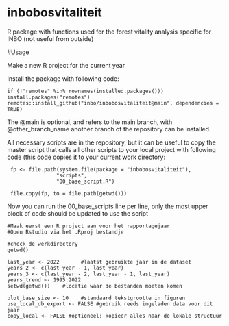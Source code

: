 # inbobosvitaliteit
R package with functions used for the forest vitality analysis specific for INBO (not useful from outside)

#Usage

Make a new R project for the current year

Install the package with following code:

````
if (!"remotes" %in% rownames(installed.packages())) install.packages("remotes")
remotes::install_github("inbo/inbobosvitaliteit@main", dependencies = TRUE)
```` 
The @main is optional, and refers to the main branch, with @other_branch_name another branch of the repository can be installed.

All necessary scripts are in the repository, but it can be useful to copy the master script that calls all other scripts to your local project with following code (this code copies it to your current work directory:

```
 fp <- file.path(system.file(package = "inbobosvitaliteit"), 
                "scripts", 
                "00_base_script.R")
 
 file.copy(fp, to = file.path(getwd()))
```

Now you can run the 00_base_scripts line per line, only the most upper block of code should be updated to use the script

```
#Maak eerst een R project aan voor het rapportagejaar
#Open Rstudio via het .Rproj bestandje

#check de werkdirectory
getwd()

last_year <- 2022       #laatst gebruikte jaar in de dataset
years_2 <- c(last_year - 1, last_year)
years_3 <- c(last_year - 2, last_year - 1, last_year)
years_trend <- 1995:2022
setwd(getwd())    #locatie waar de bestanden moeten komen

plot_base_size <- 10    #standaard tekstgrootte in figuren
use_local_db_export <- FALSE #gebruik reeds ingeladen data voor dit jaar
copy_local <- FALSE #optioneel: kopieer alles naar de lokale structuur
``` 
